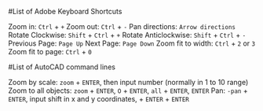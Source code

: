 #List of Adobe Keyboard Shortcuts

Zoom in: `Ctrl` + `+`
Zoom out: `Ctrl` + `-`
Pan directions: `Arrow directions`
Rotate Clockwise: `Shift` + `Ctrl` + `+`
Rotate Anticlockwise: `Shift` + `Ctrl` + `-`
Previous Page: `Page Up`
Next Page: `Page Down`
Zoom fit to width: `Ctrl` + `2` or `3`
Zoom fit to page: `Ctrl` + `0`

#List of AutoCAD command lines

Zoom by scale: `zoom` + `ENTER`, then input number (normally in 1 to 10 range)
Zoom to all objects: `zoom` + `ENTER`, `O` + `ENTER`, `all` + `ENTER`, `ENTER`
Pan: `-pan` + `ENTER`, input shift in x and y coordinates, + `ENTER` + `ENTER`
